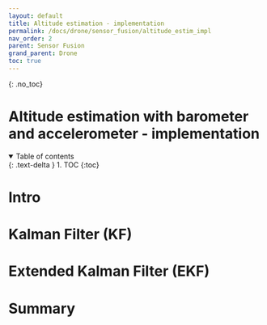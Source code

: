 ```yaml
---
layout: default
title: Altitude estimation - implementation
permalink: /docs/drone/sensor_fusion/altitude_estim_impl
nav_order: 2
parent: Sensor Fusion
grand_parent: Drone
toc: true
---
```


<!-- comment or image allows {: .no_toc} to work correctly  (don't ask me why) -->

{: .no_toc}

# Altitude estimation with barometer and accelerometer - implementation

<details open markdown="block">
  <summary>
    Table of contents
  </summary>
  {: .text-delta }
1. TOC
{:toc}
</details>

# Intro

# Kalman Filter (KF)

# Extended Kalman Filter (EKF)

# Summary
